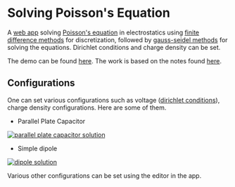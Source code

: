 # Solving Poisson's Equation
A [web app](https://prajwalsouza.github.io/Experiments/Electrostatics.html) solving [Poisson's equation](https://en.wikipedia.org/wiki/Poisson%27s_equation) in electrostatics using [finite difference methods](https://en.wikipedia.org/wiki/Finite_difference_method) for discretization, followed by [gauss-seidel methods](https://en.wikipedia.org/wiki/Gauss%E2%80%93Seidel_method) for solving the equations. Dirichlet conditions and charge density can be set. 

The demo can be found [here](https://prajwalsouza.github.io/Experiments/Electrostatics.html).
The work is based on the notes found [here](http://www.ece.utah.edu/~ece6340/LECTURES/Feb1/Nagel%202012%20-%20Solving%20the%20Generalized%20Poisson%20Equation%20using%20FDM.pdf).

## Configurations
One can set various configurations such as voltage ([dirichlet conditions](https://en.wikipedia.org/wiki/Dirichlet_boundary_condition)), charge density configurations. 
Here are some of them. 

* Parallel Plate Capacitor

[![parallel plate capacitor solution](https://github.com/prajwalsouza/Poisson-Equation/blob/master/Images/capacitor%20configuration.PNG "parallel plate capacitor configuration")](https://prajwalsouza.github.io/Experiments/Electrostatics.html)

* Simple dipole

[![dipole solution](https://github.com/prajwalsouza/Poisson-Equation/blob/master/Images/Dipole%20configuration.PNG "dipole configuration")](https://prajwalsouza.github.io/Experiments/Electrostatics.html)

Various other configurations can be set using the editor in the app. 
